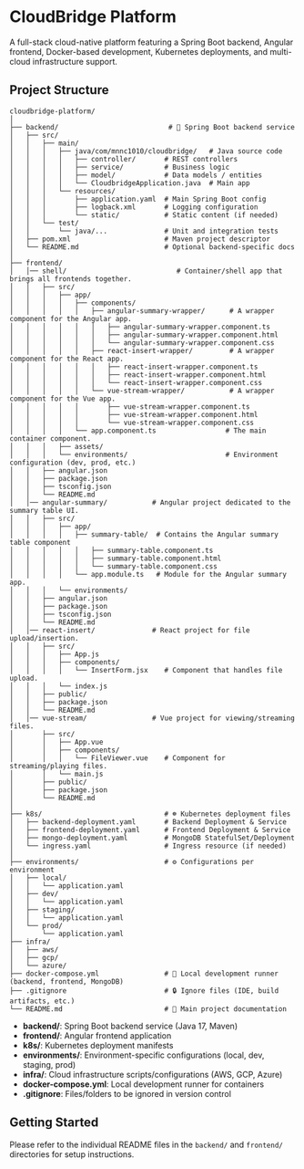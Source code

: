 # CloudBridge Platform

A full-stack cloud-native platform featuring a Spring Boot backend, Angular frontend, Docker-based development, Kubernetes deployments, and multi-cloud infrastructure support.

## Project Structure

```text
cloudbridge-platform/
│
├── backend/                           # 🌱 Spring Boot backend service
│   ├── src/
│   │   ├── main/
│   │   │   ├── java/com/mnnc1010/cloudbridge/   # Java source code
│   │   │   │   ├── controller/       # REST controllers
│   │   │   │   ├── service/          # Business logic
│   │   │   │   ├── model/            # Data models / entities
│   │   │   │   └── CloudbridgeApplication.java  # Main app
│   │   │   └── resources/
│   │   │       ├── application.yaml  # Main Spring Boot config
│   │   │       ├── logback.xml       # Logging configuration
│   │   │       └── static/           # Static content (if needed)
│   │   └── test/
│   │       └── java/...              # Unit and integration tests
│   ├── pom.xml                       # Maven project descriptor
│   └── README.md                     # Optional backend-specific docs
│
├── frontend/
│   │── shell/                           # Container/shell app that brings all frontends together.
│   │   ├── src/
│   │   │   ├── app/
│   │   │   │   ├── components/
│   │   │   │   │   ├── angular-summary-wrapper/      # A wrapper component for the Angular app.
│   │   │   │   │   │   ├── angular-summary-wrapper.component.ts
│   │   │   │   │   │   ├── angular-summary-wrapper.component.html
│   │   │   │   │   │   └── angular-summary-wrapper.component.css
│   │   │   │   │   ├── react-insert-wrapper/         # A wrapper component for the React app.
│   │   │   │   │   │   ├── react-insert-wrapper.component.ts
│   │   │   │   │   │   ├── react-insert-wrapper.component.html
│   │   │   │   │   │   └── react-insert-wrapper.component.css
│   │   │   │   │   └── vue-stream-wrapper/           # A wrapper component for the Vue app.
│   │   │   │   │       ├── vue-stream-wrapper.component.ts
│   │   │   │   │       ├── vue-stream-wrapper.component.html
│   │   │   │   │       └── vue-stream-wrapper.component.css
│   │   │   │   └── app.component.ts                 # The main container component.
│   │   │   ├── assets/
│   │   │   └── environments/                        # Environment configuration (dev, prod, etc.)
│   │   ├── angular.json
│   │   ├── package.json
│   │   ├── tsconfig.json
│   │   └── README.md
│   │── angular-summary/           # Angular project dedicated to the summary table UI.
│   │   ├── src/
│   │   │   ├── app/
│   │   │   │   ├── summary-table/  # Contains the Angular summary table component
│   │   │   │   │   ├── summary-table.component.ts
│   │   │   │   │   ├── summary-table.component.html
│   │   │   │   │   └── summary-table.component.css
│   │   │   │   └── app.module.ts   # Module for the Angular summary app.
│   │   │   └── environments/
│   │   ├── angular.json
│   │   ├── package.json
│   │   ├── tsconfig.json
│   │   └── README.md
│   │── react-insert/              # React project for file upload/insertion.
│   │   ├── src/
│   │   │   ├── App.js
│   │   │   ├── components/
│   │   │   │   └── InsertForm.jsx    # Component that handles file upload.
│   │   │   └── index.js
│   │   ├── public/
│   │   ├── package.json
│   │   └── README.md
│   │── vue-stream/                # Vue project for viewing/streaming files.
│       ├── src/
│       │   ├── App.vue
│       │   ├── components/
│       │   │   └── FileViewer.vue    # Component for streaming/playing files.
│       │   └── main.js
│       ├── public/
│       ├── package.json
│       └── README.md
│
├── k8s/                              # ☸️ Kubernetes deployment files
│   ├── backend-deployment.yaml       # Backend Deployment & Service
│   ├── frontend-deployment.yaml      # Frontend Deployment & Service
│   ├── mongo-deployment.yaml         # MongoDB StatefulSet/Deployment
│   └── ingress.yaml                  # Ingress resource (if needed)
│
├── environments/                     # ⚙️ Configurations per environment
│   ├── local/
│   │   └── application.yaml
│   ├── dev/
│   │   └── application.yaml
│   ├── staging/
│   │   └── application.yaml
│   └── prod/
│       └── application.yaml
├── infra/
│   ├── aws/
│   ├── gcp/
│   └── azure/
├── docker-compose.yml                # 🐳 Local development runner (backend, frontend, MongoDB)
├── .gitignore                        # 🔒 Ignore files (IDE, build artifacts, etc.)
└── README.md                         # 📘 Main project documentation
```

- **backend/**: Spring Boot backend service (Java 17, Maven)
- **frontend/**: Angular frontend application
- **k8s/**: Kubernetes deployment manifests
- **environments/**: Environment-specific configurations (local, dev, staging, prod)
- **infra/**: Cloud infrastructure scripts/configurations (AWS, GCP, Azure)
- **docker-compose.yml**: Local development runner for containers
- **.gitignore**: Files/folders to be ignored in version control

## Getting Started

Please refer to the individual README files in the `backend/` and `frontend/` directories for setup instructions.